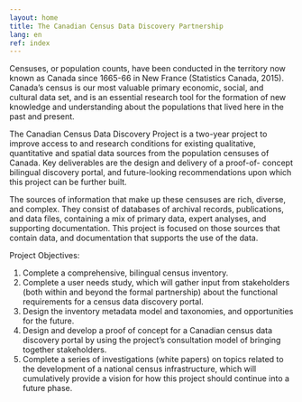 ```yaml
---
layout: home
title: The Canadian Census Data Discovery Partnership
lang: en
ref: index
---
```

Censuses, or population counts, have been conducted in the territory now known as Canada since 1665-66 in New France (Statistics Canada, 2015). Canada’s census is our most valuable primary economic, social, and cultural data set, and is an essential research tool for the formation of new knowledge and understanding about the populations that lived here in the past and present.

The Canadian Census Data Discovery Project is a two-year project to improve access to and research conditions for existing qualitative, quantitative and spatial data sources from the population censuses of Canada. Key deliverables are the design and delivery of a proof-of- concept bilingual discovery portal, and future-looking recommendations upon which this project can be further built.

The sources of information that make up these censuses are rich, diverse, and complex. They consist of databases of archival records, publications, and data files, containing a mix of primary data, expert analyses, and supporting documentation. This project is focused on those sources that contain data, and documentation that supports the use of the data.

Project Objectives:
1. Complete a comprehensive, bilingual census inventory.
2. Complete a user needs study, which will gather input from stakeholders (both within and beyond the formal partnership) about the functional requirements for a census data discovery portal.
3. Design the inventory metadata model and taxonomies, and opportunities for the future.
4. Design and develop a proof of concept for a Canadian census data discovery portal by using the project’s consultation model of bringing together stakeholders.
5. Complete a series of investigations (white papers) on topics related to the development of a national census infrastructure, which will cumulatively provide a vision for how this project should continue into a future phase.
